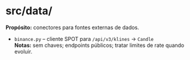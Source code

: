 # src/data/
**Propósito:** conectores para fontes externas de dados.  
- `binance.py` – cliente SPOT para `/api/v3/klines` → `Candle`  
**Notas:** sem chaves; endpoints públicos; tratar limites de rate quando evoluir.
